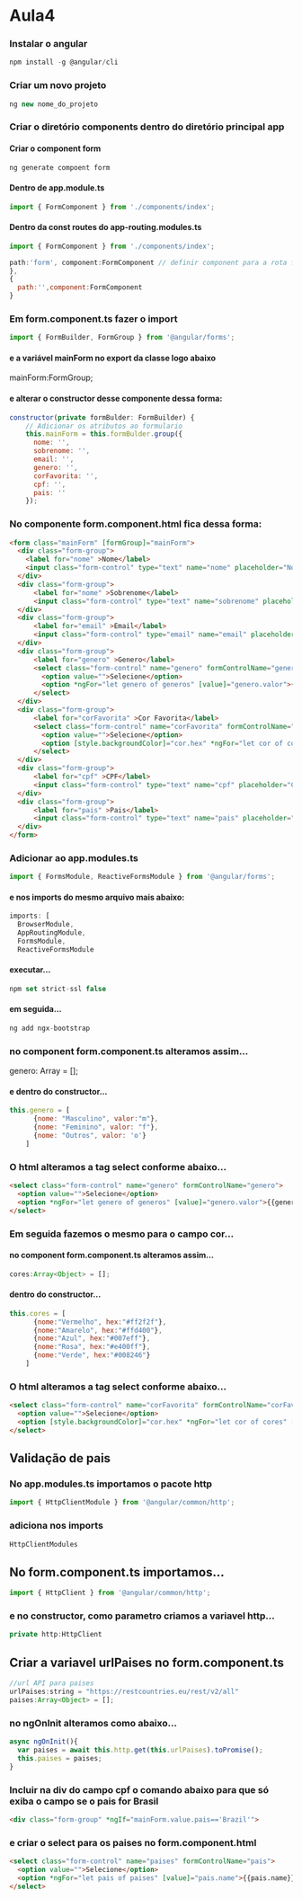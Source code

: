 # Aula4

### Instalar o angular
```node.js
npm install -g @angular/cli
```
### Criar um novo projeto
```node.js
ng new nome_do_projeto
```

### Criar o diretório components dentro do diretório principal app

#### Criar o component form
```node.js
ng generate compoent form
```

#### Dentro de app.module.ts
```node.js
import { FormComponent } from './components/index';
```
#### Dentro da const routes do app-routing.modules.ts
```node.js
import { FormComponent } from './components/index';

path:'form', component:FormComponent // definir component para a rota form
},
{
  path:'',component:FormComponent
}
```

### Em form.component.ts fazer o import
```node.js
import { FormBuilder, FormGroup } from '@angular/forms';
```

#### e a variável mainForm no export da classe logo abaixo
mainForm:FormGroup;

#### e alterar o constructor desse componente dessa forma:

```node.js
constructor(private formBulder: FormBuilder) {
    // Adicionar os atributos ao formulario
    this.mainForm = this.formBulder.group({
      nome: '',
      sobrenome: '',
      email: '',
      genero: '',
      corFavorita: '',
      cpf: '',
      pais: ''
    });
```

### No componente form.component.html fica dessa forma:

```html
<form class="mainForm" [formGroup]="mainForm">
  <div class="form-group">
    <label for="nome" >Nome</label>
    <input class="form-control" type="text" name="nome" placeholder="Nome" formControlName="nome">
  </div>
  <div class="form-group">
      <label for="nome" >Sobrenome</label>
      <input class="form-control" type="text" name="sobrenome" placeholder="Sobrenome" formControlName="sobrenome">
  </div>
  <div class="form-group">
      <label for="email" >Email</label>
      <input class="form-control" type="email" name="email" placeholder="E-mail" formControlName="email">
  </div>
  <div class="form-group">
      <label for="genero" >Genero</label>
      <select class="form-control" name="genero" formControlName="genero">
        <option value="">Selecione</option>
        <option *ngFor="let genero of generos" [value]="genero.valor">{{genero.nome}}</option>
      </select>
  </div>
  <div class="form-group">
      <label for="corFavorita" >Cor Favorita</label>
      <select class="form-control" name="corFavorita" formControlName="corFavorita">
        <option value="">Selecione</option>
        <option [style.backgroundColor]="cor.hex" *ngFor="let cor of cores" [value]="cor.hex">{{cor.nome}}</option>
      </select>
  </div>
  <div class="form-group">
      <label for="cpf" >CPF</label>
      <input class="form-control" type="text" name="cpf" placeholder="CPF" formControlName="cpf">
  </div>
  <div class="form-group">
      <label for="pais" >Pais</label>
      <input class="form-control" type="text" name="pais" placeholder="Pais" formControlName="pais">
  </div>
</form>
```

### Adicionar ao app.modules.ts
```node.js
import { FormsModule, ReactiveFormsModule } from '@angular/forms';
```
#### e nos imports do mesmo arquivo mais abaixo:
```node.js
imports: [
  BrowserModule,
  AppRoutingModule,
  FormsModule,
  ReactiveFormsModule
```

#### executar...
```node.js
npm set strict-ssl false
```
#### em seguida...
```node.js
ng add ngx-bootstrap
```

### no component form.component.ts alteramos assim...
genero: Array<Object> = [];

#### e dentro do constructor...
```node.js
this.genero = [
      {nome: "Masculino", valor:"m"},
      {nome: "Feminino", valor: "f"},
      {nome: "Outros", valor: 'o'}
    ]
```

### O html alteramos a tag select conforme abaixo...
```html
<select class="form-control" name="genero" formControlName="genero">
  <option value="">Selecione</option>
  <option *ngFor="let genero of generos" [value]="genero.valor">{{genero.nome}}</option>
</select>
```

### Em seguida fazemos o mesmo para o campo cor...

#### no component form.component.ts alteramos assim...
```node.js
cores:Array<Object> = [];
```

#### dentro do constructor...
```node.js
this.cores = [
      {nome:"Vermelho", hex:"#ff2f2f"},
      {nome:"Amarelo", hex:"#ffd400"},
      {nome:"Azul", hex:"#007eff"},
      {nome:"Rosa", hex:"#e400ff"},
      {nome:"Verde", hex:"#008246"}
    ]
```

### O html alteramos a tag select conforme abaixo...
```html
<select class="form-control" name="corFavorita" formControlName="corFavorita">
  <option value="">Selecione</option>
  <option [style.backgroundColor]="cor.hex" *ngFor="let cor of cores" [value]="cor.hex">{{cor.nome}}</option>
</select>
```

## Validação de pais

### No app.modules.ts importamos  o pacote http
```node.js
import { HttpClientModule } from '@angular/common/http';
```
### adiciona nos imports
```node.js
HttpClientModules
```
## No form.component.ts importamos...
```node.js
import { HttpClient } from '@angular/common/http';
```
### e no constructor, como parametro criamos a variavel http...
```node.js
private http:HttpClient
```
## Criar a variavel urlPaises no form.component.ts
```node.js
//url API para paises
urlPaises:string = "https://restcountries.eu/rest/v2/all" 
paises:Array<Object> = [];
```
### no ngOnInit alteramos como abaixo...
```node.js
async ngOnInit(){
  var paises = await this.http.get(this.urlPaises).toPromise();
  this.paises = paises;
}
```

### Incluir na div do campo cpf o comando abaixo para que só exiba o campo se o pais for Brasil
```html
<div class="form-group" *ngIf="mainForm.value.pais=='Brazil'">
```

### e criar o select para os paises no form.component.html
```html
<select class="form-control" name="paises" formControlName="pais">
  <option value="">Selecione</option>
  <option *ngFor="let pais of paises" [value]="pais.name">{{pais.name}}</option>
</select>
```
